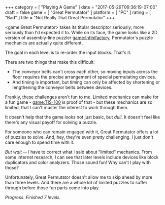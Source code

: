 +++
category = [ "Playing A Game" ]
date = "2017-05-29T09:36:19-07:00"
draft = false
game = [ "Great Permutator" ]
platform = [ "PC" ]
rating = [ "Bad" ]
title = "Not Really That Great Permutator"
+++

<game:Great Permutator> takes its titular descriptor seriously; more seriously than I'd expected it to.  While on its face, the game looks like a 2D version of assembly-line puzzler <game:Infinifactory>, Permutator's puzzle mechanics are actually quite different.

The goal in each level is to re-order the input blocks.  That's it.

There are two things that make this difficult:

* The conveyor belts can't cross each other, so moving inputs across the floor requires the precise arrangement of special permutating devices.
* And timing is important, but timing can only be affected by shortening or lengthening the conveyor belts between devices.

Frankly, these challenges aren't fun to me.  Limited mechanics can make for a fun game - <game:TIS-100> is proof of that - but these mechanics are <i>so</i> limited, that I can't muster the interest to work through them.

It doesn't help that the game looks not just basic, but <i>dull</i>.  It doesn't feel like there's any visual payoff for solving a puzzle.

For someone who can remain engaged with it, Great Permutator offers a lot of puzzles to solve.  And, hey, they're even pretty challenging.  I just don't care enough to spend time with it.

<i>But wait</i> -- I have to correct what I said about "limited" mechanics.  From some internet research, I can see that later levels include devices like block duplicators and color analyzers.  Those sound fun!  Why can't I play with those?

Unfortunately, Great Permutator doesn't allow me to skip ahead by more than three levels.  And there are a whole lot of limited puzzles to suffer through before those fun parts come into play.

<i>Progress: Finished 7 levels.</i>
